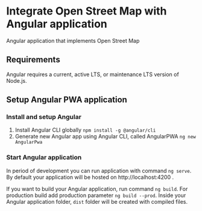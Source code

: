 # Integrate Open Street Map with Angular application
Angular application that implements Open Street Map

## Requirements
Angular requires a current, active LTS, or maintenance LTS version of Node.js.

## Setup Angular PWA application
### Install and setup Angular
1. Install Angular CLI globally ```npm install -g @angular/cli```
2. Generate new Angular app using Angular CLI, called AngularPWA ```ng new AngularPwa```

### Start Angular application
In period of development you can run application with command ```ng serve```.   
By default your application will be hosted on http://localhost:4200 .  

If you want to build your Angular application, run command ```ng build```. For production build add production parameter ```ng build --prod```. 
Inside your Angular application folder, ``dist`` folder will be created with compiled files.